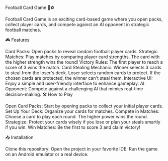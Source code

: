 Football Card Game 🎴⚽

Football Card Game is an exciting card-based game where you open packs, collect player cards, and compete against an AI opponent in strategic football matches.

🎮 Features

Card Packs: Open packs to reveal random football player cards.
Strategic Matches: Play matches by comparing player card strengths. The card with the higher strength wins the round!
Victory Rules: The first player to reach a score of 3 wins the match.
Card Stealing Mechanic:
Winner selects 3 cards to steal from the loser's deck.
Loser selects random cards to protect. If the chosen cards are protected, the winner can't steal them.
Interactive UI: Enjoy a simple and user-friendly interface to enhance gameplay.
AI Opponent: Compete against a challenging AI that mimics real-time decision-making.
🛠️ How to Play

Open Card Packs: Start by opening packs to collect your initial player cards.
Set Up Your Deck: Organize your cards for matches.
Compete in Matches: Choose a card to play each round. The higher power wins the round.
Strategize: Protect your cards wisely if you lose or plan your steals smartly if you win.
Win Matches: Be the first to score 3 and claim victory!

📥 Installation

Clone this repository:
Open the project in your favorite IDE.
Run the game on an Android emulator or a real device.
